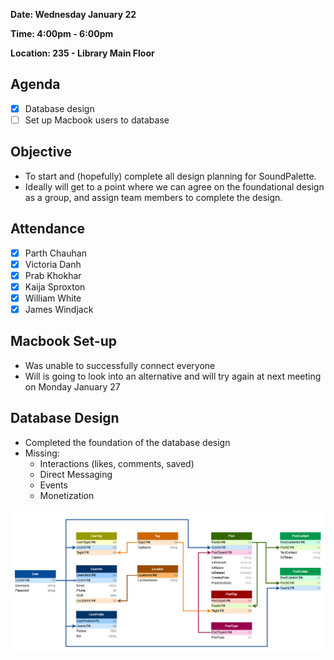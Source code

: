 **Date: Wednesday January 22**

**Time: 4:00pm - 6:00pm**

**Location: 235 - Library Main Floor**

## Agenda 
- [x] Database design
- [ ] Set up Macbook users to database

## Objective 
- To start and (hopefully) complete all design planning for SoundPalette. 
- Ideally will get to a point where we can agree on the foundational design as a group, and assign team members to complete the design.

## Attendance
- [x] Parth Chauhan
- [x] Victoria Danh
- [x] Prab Khokhar
- [x] Kaija Sproxton
- [x] William White
- [x] James Windjack

## Macbook Set-up
- Was unable to successfully connect everyone
- Will is going to look into an alternative and will try again at next meeting on Monday January 27

## Database Design
- Completed the foundation of the database design
- Missing:
    - Interactions (likes, comments, saved)
    - Direct Messaging
    - Events
    - Monetization

![Database Design](Screenshots/DatabaseDesign.png)
